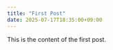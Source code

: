 ```yaml
---
title: "First Post"
date: 2025-07-17T18:35:00+09:00
---
```


This is the content of the first post.
